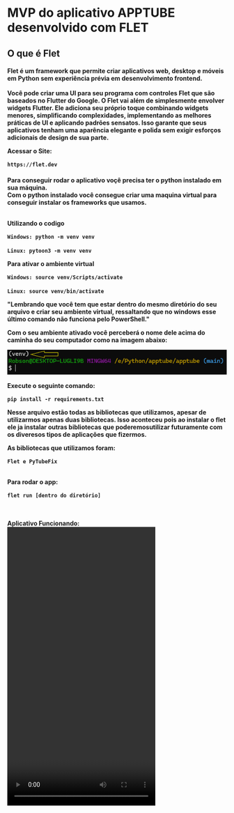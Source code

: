 # MVP do aplicativo APPTUBE desenvolvido com FLET

<h2>O que é Flet 

<h4>Flet é um framework que permite criar aplicativos web, desktop e móveis em Python sem experiência prévia em desenvolvimento frontend.
<br><br>
Você pode criar uma UI para seu programa com controles Flet que são baseados no Flutter do Google. O Flet vai além de simplesmente envolver widgets Flutter. Ele adiciona seu próprio toque combinando widgets menores, simplificando complexidades, implementando as melhores práticas de UI e aplicando padrões sensatos. Isso garante que seus aplicativos tenham uma aparência elegante e polida sem exigir esforços adicionais de design de sua parte.
<br>

Acessar o Site:
```
https://flet.dev
```

<h4>Para conseguir rodar o aplicativo voçê precisa ter o python instalado em sua máquina.
<br>
Com o python instalado você consegue criar uma maquina virtual para conseguir instalar os frameworks que usamos.
<br><br>


Utilizando o codigo
```
Windows: python -m venv venv

Linux: pytoon3 -m venv venv
```
Para ativar o ambiente virtual
```
Windows: source venv/Scripts/activate

Linux: source venv/bin/activate
```
"Lembrando que você tem que estar dentro do mesmo diretório do seu arquivo e criar seu ambiente virtual, ressaltando que no windows esse último comando não funciona pelo PowerShell."

Com o seu ambiente ativado você perceberá o nome dele acima do caminha do seu computador como na imagem abaixo:

![ambiente](assets/imgvenv.png)

Execute o seguinte comando:
```
pip install -r requirements.txt
```

Nesse arquivo estão todas as bibliotecas que utilizamos, apesar de utilizarmos apenas duas bibliotecas. Isso aconteceu pois ao instalar o flet ele ja instalar outras bibliotecas que poderemosutilizar futuramente com os diveresos tipos de aplicações que fizermos.

As bibliotecas que utilizamos foram:

```
Flet e PyTubeFix
```


<br>
Para rodar o app:

<br>

```
flet run [dentro do diretório]
```

<br>
<br>
Aplicativo Funcionando:

<video width="340" height="640" controls autoplay>
  <source src="assets/teste.mp4" type="video/mp4">
  Seu navegador não suporta o elemento de vídeo.
</video>
